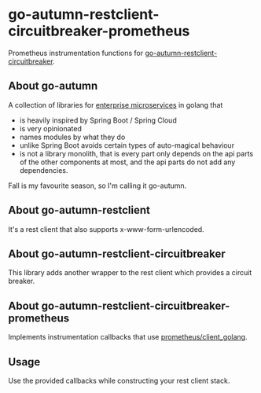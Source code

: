 # go-autumn-restclient-circuitbreaker-prometheus

Prometheus instrumentation functions for 
[go-autumn-restclient-circuitbreaker](https://github.com/StephanHCB/go-autumn-restclient-circuitbreaker).

## About go-autumn

A collection of libraries for [enterprise microservices](https://github.com/StephanHCB/go-mailer-service/blob/master/README.md) in golang that
- is heavily inspired by Spring Boot / Spring Cloud
- is very opinionated
- names modules by what they do
- unlike Spring Boot avoids certain types of auto-magical behaviour
- is not a library monolith, that is every part only depends on the api parts of the other components
  at most, and the api parts do not add any dependencies.  

Fall is my favourite season, so I'm calling it go-autumn.

## About go-autumn-restclient

It's a rest client that also supports x-www-form-urlencoded.

## About go-autumn-restclient-circuitbreaker

This library adds another wrapper to the rest client which provides a circuit breaker.

## About go-autumn-restclient-circuitbreaker-prometheus

Implements instrumentation callbacks that use [prometheus/client_golang](https://github.com/prometheus/client_golang).

## Usage

Use the provided callbacks while constructing your rest client stack.
